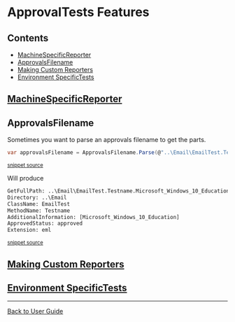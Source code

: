 <!--
GENERATED FILE - DO NOT EDIT
This file was generated by [MarkdownSnippets](https://github.com/SimonCropp/MarkdownSnippets).
Source File: /ApprovalTests/docs/mdsource/Features.source.md
To change this file edit the source file and then run MarkdownSnippets.
-->

# ApprovalTests Features

<!-- toc -->
## Contents

  * [MachineSpecificReporter](#machinespecificreporter)
  * [ApprovalsFilename](#approvalsfilename)
  * [Making Custom Reporters](#making-custom-reporters)
  * [Environment SpecificTests](#environment-specifictests)
<!-- endtoc -->



## [MachineSpecificReporter](EnvironmentSpecificTests.md#machinespecificreporter)


## ApprovalsFilename

Sometimes you want to parse an approvals filename to get the parts.

<!-- snippet: approvals_filename -->
```cs
var approvalsFilename = ApprovalsFilename.Parse(@"..\Email\EmailTest.Testname.Microsoft_Windows_10_Education.approved.eml");
```
<sup>[snippet source](/ApprovalTests.Tests/Namer/ApprovalsFilenameTest.cs#L12-L14)</sup>
<!-- endsnippet -->

Will produce

<!-- snippet: ApprovalsFilenameTest.TestMachineSpecificName.approved.txt -->
```txt
GetFullPath: ..\Email\EmailTest.Testname.Microsoft_Windows_10_Education.approved.eml
Directory: ..\Email
ClassName: EmailTest
MethodName: Testname
AdditionalInformation: [Microsoft_Windows_10_Education]
ApprovedStatus: approved
Extension: eml
```
<sup>[snippet source](/ApprovalTests.Tests/Namer/ApprovalsFilenameTest.TestMachineSpecificName.approved.txt#L1-L7)</sup>
<!-- endsnippet -->


## [Making Custom Reporters](Reporters.md##making-custom-reporters)


## [Environment SpecificTests](EnvironmentSpecificTests.md#environmentspecifictest)

---

[Back to User Guide](/doc/README.md#top)
